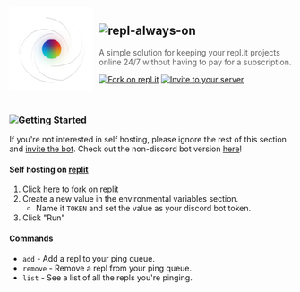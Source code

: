 <img width="150" height="150" align="left" style="float: left; margin: 0 10px 0 0;" alt="@lqvers" src="img/icon.png" />

## ![repl-always-on](https://readme-typing-svg.demolab.com?font=Inter&weight=700&size=25&duration=1&pause=1000&color=FFFFFF&vCenter=true&width=200&height=25&lines=repl-always-on)

> A simple solution for keeping your repl.it projects online 24/7 without having to pay for a subscription.

[![Fork on repl.it](https://img.shields.io/badge/-fork%20on%20repl.it-fff?style=for-the-badge)](https://replit.com/github/lqvers/repl-always-on)
[![Invite to your server](https://img.shields.io/badge/-%20INVITE%20TO%20YOUR%20SERVER-fff?style=for-the-badge)](https://replit.com/github/lqvers/repl-always-on)

<br>

### ![Getting Started](https://readme-typing-svg.demolab.com?font=Inter&weight=700&size=25&duration=1&pause=1000&color=FFFFFF&vCenter=true&width=435&height=25&lines=Getting%20Started)

If you're not interested in self hosting, please ignore the rest of this section and [invite the bot](https://lqvers.netlify.app/invites/repl-always-on). Check out the non-discord bot version [here](https://github.com/ffrrancis/pingr)!

#### Self hosting on [replit](https://replit.com)

1. Click [here](https://replit.com/github/lqvers/repl-always-on) to fork on replit
2. Create a new value in the environmental variables section.
    - Name it `TOKEN` and set the value as your discord bot token.
3. Click "Run"

#### Commands

* `add` - Add a repl to your ping queue.
* `remove` - Remove a repl from your ping queue.
* `list` - See a list of all the repls you're pinging.

  